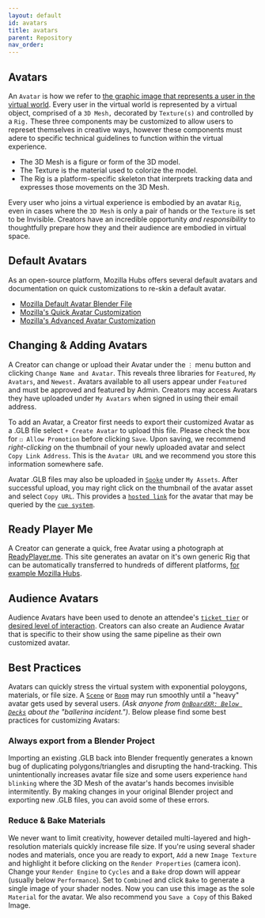 ```yaml
---
layout: default
id: avatars
title: avatars
parent: Repository
nav_order: 
---
```


## Avatars
An `Avatar` is how we refer to [the graphic image that represents a user in the virtual world](https://www.xrtoday.com/virtual-reality/what-is-an-avatar-in-the-metaverse/). Every user in the virtual world is represented by a virtual object, comprised of a `3D Mesh,` decorated by `Texture(s)` and controlled by a `Rig.` These three components may be customized to allow users to represet themselves in creative ways, however these components must adere to specific technical guidelines to function within the virtual experience. 

- The 3D Mesh is a figure or form of the 3D model. 
- The Texture is the material used to colorize the model.
- The Rig is a platform-specific skeleton that interprets tracking data and expresses those movements on the 3D Mesh.

Every user who joins a virtual experience is embodied by an avatar `Rig`, even in cases where the `3D Mesh` is only a pair of hands or the `Texture` is set to be Invisible. Creators have an incredible opportunity *and responsibility* to thoughtfully prepare how they and their audience are embodied in virtual space. 

## Default Avatars
As an open-source platform, Mozilla Hubs offers several default avatars and documentation on quick customizations to re-skin a default avatar. 
- [Mozilla Default Avatar Blender File](https://github.com/MozillaReality/hubs-avatar-pipelines/tree/master/Blender/AvatarBot)
- [Mozilla's Quick Avatar Customization](https://hubs.mozilla.com/docs/intro-avatars.html)
- [Mozilla's Advanced Avatar Customization](https://hubs.mozilla.com/docs/creators-advanced-avatar-customization.html)

## Changing & Adding Avatars
A Creator can change or upload their Avatar under the `⋮` menu button and clicking `Change Name and Avatar`. This reveals three libraries for `Featured`, `My Avatars`, and `Newest.` Avatars available to all users appear under `Featured` and must be approved and featured by Admin. Creators may access Avatars they have uploaded under `My Avatars` when signed in using their email address. 

To add an Avatar, a Creator first needs to export their customized Avatar as a .GLB file select `+ Create Avatar` to upload this file. Please check the box for `☐ Allow Promotion` before clicking `Save`. Upon saving, we recommend *right-clicking* on the thumbnail of your newly uploaded avatar and select `Copy Link Address`. This is the `Avatar URL` and we recommend you store this information somewhere safe.

Avatar .GLB files may also be uploaded in [`Spoke`](./glossary-scene.md) under `My Assets`. After successful upload, you may right click on the thumbnail of the avatar asset and select `Copy URL`. This provides a [`hosted link`](./cue-system.md) for the avatar that may be queried by the [`cue system`](./cue-system.md).

## Ready Player Me
A Creator can generate a quick, free Avatar using a photograph at [ReadyPlayer.me](https://readyplayer.me/). This site generates an avatar on it's own generic Rig that can be automatically transferred to hundreds of different platforms, [for example Mozilla Hubs](https://blog.readyplayer.me/mozilla-hubs-custom-3d-avatar/).

## Audience Avatars
Audience Avatars have been used to denote an attendee's [`ticket tier`](./glossary-tickets.md/) or [desired level of interaction](./glossary-tickets.md/#audience-avatars). Creators can also create an Audience Avatar that is specific to their show using the same pipeline as their own customized avatar. 

## Best Practices
Avatars can quickly stress the virtual system with exponential poloygons, materials, or file size. A [`Scene`](./glossary-scene.md) or [`Room`](./glossary-room.md) may run smoothly until a "heavy" avatar gets used by several users. *(Ask anyone from [`OnBoardXR: Below Decks`](./obxr-below-deck.md) about the "ballerina incident.")*. Below please find some best practices for customizing Avatars:

### Always export from a Blender Project
Importing an existing .GLB back into Blender frequently generates a known bug of duplicating polygons/triangles and disrupting the hand-tracking. This unintentionally increases avatar file size and some users experience `hand blinking` where the 3D Mesh of the avatar's hands becomes invisible intermitently. By making changes in your original Blender project and exporting new .GLB files, you can avoid some of these errors. 

### Reduce & Bake Materials
We never want to limit creativity, however detailed multi-layered and high-resolution materials quickly increase file size. If you're using several shader nodes and materials, once you are ready to export, `Add` a new `Image Texture` and highlight it before clicking on the `Render Properties` (camera icon). Change your `Render Engine` to `Cycles` and a `Bake` drop down will appear (usually below `Performance`). Set to `Combined` and click `Bake` to generate a single image of your shader nodes. Now you can use this image as the sole `Material` for the avatar. We also recommend you `Save a Copy` of this Baked Image.
